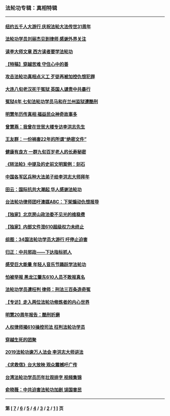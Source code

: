 ### 法轮功专辑：真相特辑
---
#### [纽约五千人大游行 庆祝法轮大法传世31周年](../../pages/nf4389/n13995110.md?05220430) 
#### [法轮功学员刘丽杰见到律师 感谢外界关注](../../pages/nf4389/n13927012.md?05220430) 
#### [读李大师文章 西方读者要学法轮功](../../pages/nf4389/n13925142.md?05220430) 
#### [【特稿】穿越苦难 守住心中的善](../../pages/nf4389/n13784979.md?05220430) 
#### [攻击法轮功真相点义工 歹徒再被加控仇恨犯罪](../../pages/nf4389/n13601019.md?05220430) 
#### [大连八旬老汉死于冤狱 英国人谴责中共暴行](../../pages/nf4389/n13480118.md?05220430) 
#### [冤狱4年 七旬法轮功学员马和在兰州监狱遭酷刑](../../pages/nf4389/n13304688.md?05220430) 
#### [明慧年历传真相 福益民众神奇故事多](../../pages/nf4389/n13294545.md?05220430) 
#### [曾慧燕：我曾在世贸大楼专访李洪志先生](../../pages/nf4389/n12898729.md?05220430) 
#### [王友群：一份祸害22年的所谓“绝密文件”](../../pages/nf4389/n12871750.md?05220430) 
#### [健康有良方 一群九旬百岁老人的长寿秘密](../../pages/nf4389/n12847475.md?05220430) 
#### [《转法轮》中提及的史前文明案例：刻石](../../pages/nf4389/n12758577.md?05220430) 
#### [中国各军区兵种大法弟子给李洪志大师拜年](../../pages/nf4389/n12750047.md?05220430) 
#### [田云：国际抗共大潮起 华人感谢法轮功](../../pages/nf4389/n12357708.md?05220430) 
#### [台法轮功律师团吁澳媒ABC：下架煽动仇恨报导](../../pages/nf4389/n12279917.md?05220430) 
#### [【独家】北京房山政法委不见光的维稳费](../../pages/nf4389/n12031979.md?05220430) 
#### [【独家】内部文件泄610超级权力未终止](../../pages/nf4389/n12023895.md?05220430) 
#### [组图：34国法轮功学员大游行 吁停止迫害](../../pages/nf4389/n11492658.md?05220430) 
#### [归正：中共邪政——下达指标抓人](../../pages/nf4389/n11474770.md?05220430) 
#### [感受巨大能量 年轻人音乐节踊跃学法轮功](../../pages/nf4389/n11441981.md?05220430) 
#### [怕被举报 黑龙江肇东610人员不敢报真名](../../pages/nf4389/n11436499.md?05220430) 
#### [法轮功学员遭枉判 律师：刑法三百条造奇冤](../../pages/nf4389/n11433943.md?05220430) 
#### [【专访】走入两位法轮功修炼者的内心世界](../../pages/nf4389/n11415623.md?05220430) 
#### [明慧20周年报告：酷刑折磨](../../pages/nf4389/n11387954.md?05220430) 
#### [人权律师揭610操控司法 枉判法轮功学员](../../pages/nf4389/n11313370.md?05220430) 
#### [穿越生死的团聚](../../pages/nf4389/n11258922.md?05220430) 
#### [2019法轮功逾万人法会 李洪志大师讲法](../../pages/nf4389/n11265303.md?05220430) 
#### [《求救信》台大放映 观众震撼吁广传](../../pages/nf4389/n10922251.md?05220430) 
#### [台湾法轮功学员历年壮观排字 视频集锦](../../pages/nf4389/n10878789.md?05220430) 
#### [俞晓薇：中共迫害法轮功加剧 误国害民](../../pages/nf4389/n10859260.md?05220430) 

---
#### 第 [ [7](./7.md?05220430) / [6](./6.md?05220430) / [5](./5.md?05220430) / [4](./4.md?05220430) / [3](./3.md?05220430) / [2](./2.md?05220430) / [1](./1.md?05220430) ] 页
